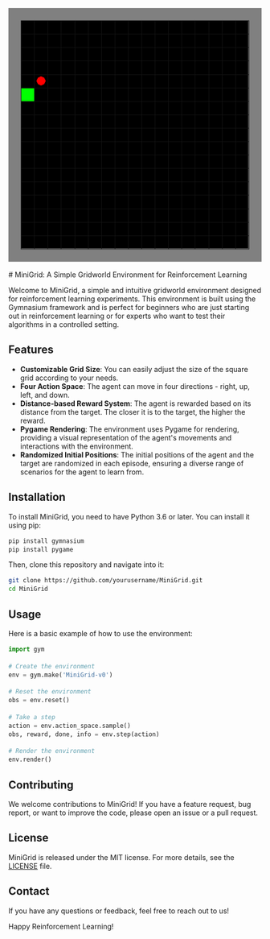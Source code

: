 <p align="center">
  <img src="https://github.com/lucasBertola/Minigrid/blob/main/showProject.gif" />
</p>
# MiniGrid: A Simple Gridworld Environment for Reinforcement Learning

Welcome to MiniGrid, a simple and intuitive gridworld environment designed for reinforcement learning experiments. This environment is built using the Gymnasium framework and is perfect for beginners who are just starting out in reinforcement learning or for experts who want to test their algorithms in a controlled setting.

## Features

- **Customizable Grid Size**: You can easily adjust the size of the square grid according to your needs.
- **Four Action Space**: The agent can move in four directions - right, up, left, and down.
- **Distance-based Reward System**: The agent is rewarded based on its distance from the target. The closer it is to the target, the higher the reward.
- **Pygame Rendering**: The environment uses Pygame for rendering, providing a visual representation of the agent's movements and interactions with the environment.
- **Randomized Initial Positions**: The initial positions of the agent and the target are randomized in each episode, ensuring a diverse range of scenarios for the agent to learn from.

## Installation

To install MiniGrid, you need to have Python 3.6 or later. You can install it using pip:

```bash
pip install gymnasium
pip install pygame
```

Then, clone this repository and navigate into it:

```bash
git clone https://github.com/yourusername/MiniGrid.git
cd MiniGrid
```

## Usage

Here is a basic example of how to use the environment:

```python
import gym

# Create the environment
env = gym.make('MiniGrid-v0')

# Reset the environment
obs = env.reset()

# Take a step
action = env.action_space.sample()
obs, reward, done, info = env.step(action)

# Render the environment
env.render()
```

## Contributing

We welcome contributions to MiniGrid! If you have a feature request, bug report, or want to improve the code, please open an issue or a pull request.

## License

MiniGrid is released under the MIT license. For more details, see the [LICENSE](LICENSE) file.

## Contact

If you have any questions or feedback, feel free to reach out to us!

Happy Reinforcement Learning!
